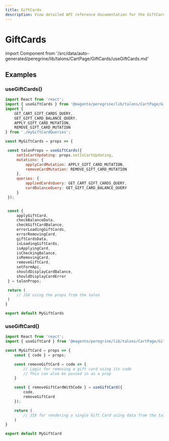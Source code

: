 ```yaml
---
title: GiftCards
description: View detailed API reference documentation for the GiftCards talon in the Peregrine package of the PWA Studio framework.
---
```


# GiftCards

<!--
The reference doc content is generated automatically from the source code.
To update this section, update the doc blocks in the source code
-->

import Component from '/src/data/auto-generated/peregrine/lib/talons/CartPage/GiftCards/useGiftCards.md'

<Component />

## Examples

### useGiftCards()

```jsx
import React from 'react';
import { useGiftCards } from '@magento/peregrine/lib/talons/CartPage/GiftCards';
import {
    GET_CART_GIFT_CARDS_QUERY,
    GET_GIFT_CARD_BALANCE_QUERY,
    APPLY_GIFT_CARD_MUTATION,
    REMOVE_GIFT_CARD_MUTATION
} from './myGiftCardQueries';

const MyGiftCards = props => {

 const talonProps = useGiftCards({
     setIsCartUpdating: props.setIsCartUpdating,
     mutations: {
         applyCardMutation: APPLY_GIFT_CARD_MUTATION,
         removeCardMutation: REMOVE_GIFT_CARD_MUTATION
     },
     queries: {
         appliedCardsQuery: GET_CART_GIFT_CARDS_QUERY,
         cardBalanceQuery: GET_GIFT_CARD_BALANCE_QUERY
     }
 });


 const {
     applyGiftCard,
     checkBalanceData,
     checkGiftCardBalance,
     errorLoadingGiftCards,
     errorRemovingCard,
     giftCardsData,
     isLoadingGiftCards,
     isApplyingCard,
     isCheckingBalance,
     isRemovingCard,
     removeGiftCard,
     setFormApi,
     shouldDisplayCardBalance,
     shouldDisplayCardError
 } = talonProps;

 return (
     // JSX using the props from the talon
 )
}

export default MyGiftCards
```

### useGiftCard()

```jsx
import React from 'react';
import { useGiftCard } from '@magento/peregrine/lib/talons/CartPage/GiftCards/useGiftCard';

const MyGiftCard = props => {
    const { code } = props;

    const removeGiftCard = code => {
        // Logic for removing a gift card using its code
        // This can also be passed in as a prop
    }

    const { removeGiftCardWithCode } = useGiftCard({
        code,
        removeGiftCard
    });

    return (
        // JSX for rendering a single Gift Card using data from the talon
    )
}

export default MyGiftCard
```
